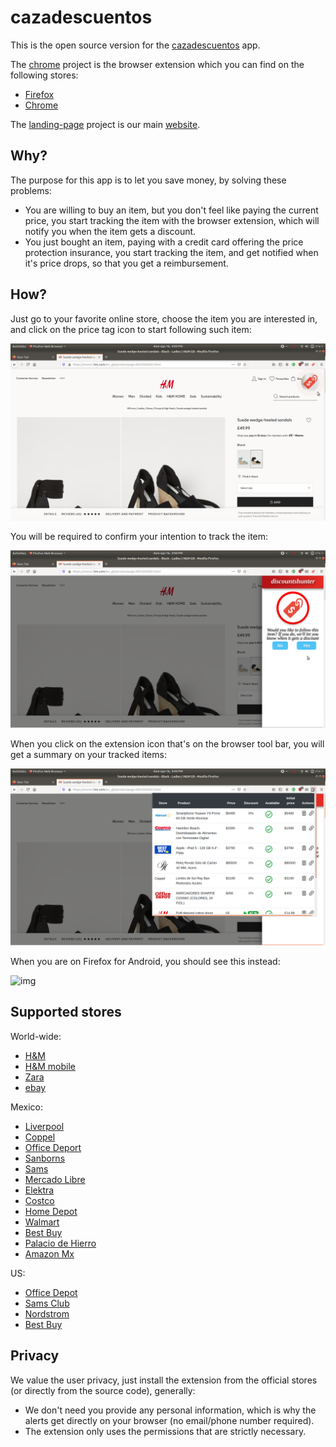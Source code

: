 # cazadescuentos
This is the open source version for the [cazadescuentos](https://cazadescuentos.net) app.

The [chrome](chrome) project is the browser extension which you can find on the following stores:
- [Firefox](https://addons.mozilla.org/es/firefox/addon/cazadescuentos/)
- [Chrome](https://chrome.google.com/webstore/detail/discountshunter/miadcmhlfknbjhlknpaidjnelinghpdf)

The [landing-page](landing-page) project is our main [website](https://cazadescuentos.net).

## Why?
The purpose for this app is to let you save money, by solving these problems:
- You are willing to buy an item, but you don't feel like paying the current price, you start tracking the item with the browser extension, which will notify you when the item gets a discount.
- You just bought an item, paying with a credit card offering the price protection insurance, you start tracking the item, and get notified when it's price drops, so that you get a reimbursement.

## How?
Just go to your favorite online store, choose the item you are interested in, and click on the price tag icon to start following such item:

![img](_images/01.png)

You will be required to confirm your intention to track the item:

![img](_images/02.png)

When you click on the extension icon that's on the browser tool bar, you will get a summary on your tracked items:

![img](_images/03.png)

When you are on Firefox for Android, you should see this instead:

![img](https://addons.cdn.mozilla.net/user-media/previews/full/240/240179.png?modified=1592789456)


## Supported stores
World-wide:
- [H&M](https://www2.hm.com/)
- [H&M mobile](https://m2.hm.com/m/)
- [Zara](https://www.zara.com/)
- [ebay](https://www.ebay.com)

Mexico:
- [Liverpool](https://www.liverpool.com.mx)
- [Coppel](https://www.coppel.com)
- [Office Deport](https://www.officedepot.com.mx)
- [Sanborns](https://www.sanborns.com.mx)
- [Sams](https://www.sams.com.mx)
- [Mercado Libre](https://www.mercadolibre.com.mx)
- [Elektra](https://www.elektra.com.mx)
- [Costco](https://www.costco.com.mx)
- [Home Depot](https://www.homedepot.com.mx)
- [Walmart](https://www.walmart.com.mx)
- [Best Buy](https://www.bestbuy.com.mx)
- [Palacio de Hierro](https://www.elpalaciodehierro.com)
- [Amazon Mx](https://www.amazon.com.mx)

US:
- [Office Depot](https://www.officedepot.com)
- [Sams Club](https://www.samsclub.com)
- [Nordstrom](https://shop.nordstrom.com)
- [Best Buy](https://www.bestbuy.com)


## Privacy
We value the user privacy, just install the extension from the official stores (or directly from the source code), generally:
- We don't need you provide any personal information, which is why the alerts get directly on your browser (no email/phone number required).
- The extension only uses the permissions that are strictly necessary.
